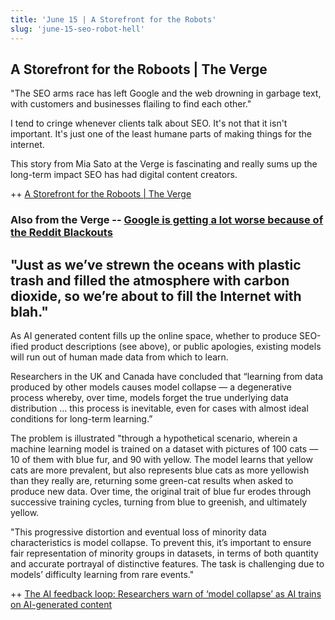 ```yaml
---
title: 'June 15 | A Storefront for the Robots'
slug: 'june-15-seo-robot-hell'
---
```


## A Storefront for the Roboots | The Verge

"The SEO arms race has left Google and the web drowning in garbage text, with customers and businesses flailing to find each other."

I tend to cringe whenever clients talk about SEO. It's not that it isn't important. It's just one of the least humane parts of making things for the internet.

This story from Mia Sato at the Verge is fascinating and really sums up the long-term impact SEO has had digital content creators.

++ [A Storefront for the Roboots | The Verge ](https://www.theverge.com/23753963/google-seo-shopify-small-business-ai)

### Also from the Verge -- [Google is getting a lot worse because of the Reddit Blackouts](https://www.theverge.com/2023/6/13/23759942/google-reddit-subreddit-blackout-protests)

## "Just as we’ve strewn the oceans with plastic trash and filled the atmosphere with carbon dioxide, so we’re about to fill the Internet with blah."

As AI generated content fills up the online space, whether to produce SEO-ified product descriptions (see above), or public apologies, existing models will run out of human made data from which to learn.

Researchers in the UK and Canada have concluded that “learning from data produced by other models causes model collapse — a degenerative process whereby, over time, models forget the true underlying data distribution … this process is inevitable, even for cases with almost ideal conditions for long-term learning.”

The problem is illustrated "through a hypothetical scenario, wherein a machine learning model is trained on a dataset with pictures of 100 cats — 10 of them with blue fur, and 90 with yellow. The model learns that yellow cats are more prevalent, but also represents blue cats as more yellowish than they really are, returning some green-cat results when asked to produce new data. Over time, the original trait of blue fur erodes through successive training cycles, turning from blue to greenish, and ultimately yellow.

"This progressive distortion and eventual loss of minority data characteristics is model collapse. To prevent this, it’s important to ensure fair representation of minority groups in datasets, in terms of both quantity and accurate portrayal of distinctive features. The task is challenging due to models’ difficulty learning from rare events."

++ [The AI feedback loop: Researchers warn of ‘model collapse’ as AI trains on AI-generated content](https://venturebeat.com/ai/the-ai-feedback-loop-researchers-warn-of-model-collapse-as-ai-trains-on-ai-generated-content/)
